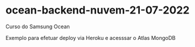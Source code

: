 # ocean-backend-nuvem-21-07-2022

Curso do Samsung Ocean

Exemplo para efetuar deploy via Heroku e acesssar o Atlas MongoDB
